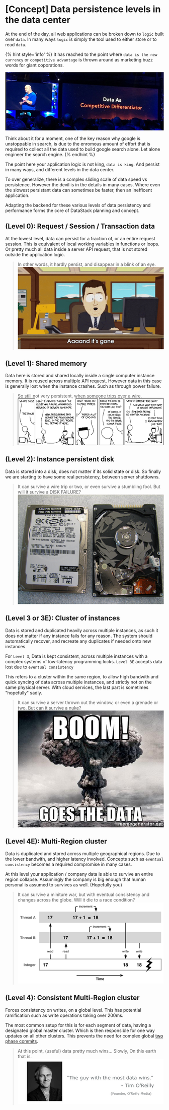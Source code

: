 # [Concept] Data persistence levels in the data center

At the end of the day, all web applications can be broken down to `logic` built over `data`. In many ways `logic` is simply the tool used to either store or to read `data`.

{% hint style='info' %}
It has reached to the point where `data is the new currency` or `competitive advantage` is thrown around as marketing buzz words for giant coporations. 

![AWS Reinvent: data as competitive differentiator](../images/reinvent-data-as-competitive-differentiator.jpg)

Think about it for a moment, one of the key reason why google is unstoppable in search, is due to the enromous amount of effort that is required to collect all the data used to build google search alone. Let alone engineer the search engine.
{% endhint %}

The point here your application logic is not king, `data is king`. And persist in many ways, and different levels in the data center.

To over generalize, there is a complex sliding scale of data speed vs persistence. However the devil is in the details in many cases. Where even the slowest persistant data can sometimes be faster, then an inefficent application.

Adapting the backend for these various levels of data persistency and performance forms the core of DataStack planning and concept.

## (Level 0): Request / Session / Transaction data
At the lowest level, data can persist for a fraction of, or an entire request session. This is equivalent of local working variables in functions or loops. Or pretty much all data inside a server API request, that is not stored outside the application logic.

> In other words, it hardly persist, and disappear in a blink of an eye.
![aaaand it's gone](../images/and-its-gone.gif)

## (Level 1): Shared memory
Data here is stored and shared locally inside a single computer instance memory. It is reused across multiple API request. However data in this case is generally lost when the instance crashes. Such as through power failure.

> So still not very persistent, when someone trips over a wire.
![do not trip the wire](../images/xkcd_the_cloud.png)

## (Level 2): Instance persistent disk
Data is stored into a disk, does not matter if its solid state or disk. So finally we are starting to have some real persistency, between server shutdowns. 

> It can survive a wire trip or two, or even survive a stumbling fool. But will it survive a DISK FAILURE?
![EXTREME disk failure](../images/disk-failure.jpg)

## (Level 3 or 3E): Cluster of instances
Data is stored and duplicated heavily across multiple instances, as such it does not matter if any instance fails for any reason. The system should automatically recover, and recreate any duplicates if needed onto new instances. 

For `Level 3`, Data is kept consistent, across multiple instances with a complex systems of low-latency programming locks. `Level 3E` accepts data lost due to `eventual consistency`

This refers to a cluster within the same region, to allow high bandwith and quick syncing of data across multiple instances, and strictly not on the same physical server. With cloud services, the last part is sometimes "hopefully" sadly.

> It can survive a server thrown out the window, or even a grenade or two. But can it survive a nuke?
![Literal data nuke](../images/data-nuke.jpg)

## (Level 4E): Multi-Region cluster
Data is duplicated and stored across multiple geographical regions. Due to the lower bandwith, and higher latency involved. Concepts such as `eventual consistency` becomes a required compromise in many cases.

At this level your application / company data is able to survive an entire region collapse. Assumingly the company is big enough that human personal is assumed to survives as well. (Hopefully you)

> It can survive a miniture war, but with eventual consistency and changes across the globe. Will it die to a race condition?
![Race condition graphical guide](../images/race-condition.png)

## (Level 4): Consistent Multi-Region cluster
Forces consistency on writes, on a global level. This has potential ramification such as write operations taking over 200ms. 

The most common setup for this is for each segment of data, having a designated global master cluster. Which is then responsible for one way updates on all other clusters. This prevents the need for complex global [two phase commits](https://en.wikipedia.org/wiki/Two-phase_commit_protocol).

> At this point, (useful) data pretty much wins... Slowly, On this earth that is.
![Useful data wins](../images/data-wins.jpg)

